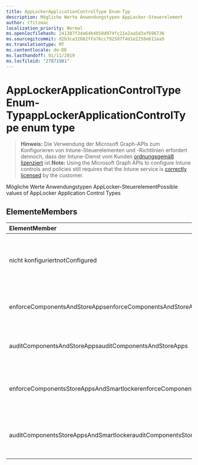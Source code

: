 ```yaml
---
title: AppLockerApplicationControlType Enum-Typ
description: Mögliche Werte Anwendungstypen AppLocker-Steuerelement
author: tfitzmac
localization_priority: Normal
ms.openlocfilehash: 241387f34a64b4b58d974fc21e2aa5d3af696736
ms.sourcegitcommit: d2b3ca32602ffa76cc7925d7f4d1e2258e611ea5
ms.translationtype: MT
ms.contentlocale: de-DE
ms.lasthandoff: 01/11/2019
ms.locfileid: "27871981"
---
```

# <a name="applockerapplicationcontroltype-enum-type"></a><span data-ttu-id="8e6f4-103">AppLockerApplicationControlType Enum-Typ</span><span class="sxs-lookup"><span data-stu-id="8e6f4-103">appLockerApplicationControlType enum type</span></span>

> <span data-ttu-id="8e6f4-104">**Hinweis:** Die Verwendung der Microsoft Graph-APIs zum Konfigurieren von Intune-Steuerelementen und -Richtlinien erfordert dennoch, dass der Intune-Dienst vom Kunden [ordnungsgemäß lizenziert](https://go.microsoft.com/fwlink/?linkid=839381) ist.</span><span class="sxs-lookup"><span data-stu-id="8e6f4-104">**Note:** Using the Microsoft Graph APIs to configure Intune controls and policies still requires that the Intune service is [correctly licensed](https://go.microsoft.com/fwlink/?linkid=839381) by the customer.</span></span>

<span data-ttu-id="8e6f4-105">Mögliche Werte Anwendungstypen AppLocker-Steuerelement</span><span class="sxs-lookup"><span data-stu-id="8e6f4-105">Possible values of AppLocker Application Control Types</span></span>
## <a name="members"></a><span data-ttu-id="8e6f4-106">Elemente</span><span class="sxs-lookup"><span data-stu-id="8e6f4-106">Members</span></span>
|<span data-ttu-id="8e6f4-107">Element</span><span class="sxs-lookup"><span data-stu-id="8e6f4-107">Member</span></span>|<span data-ttu-id="8e6f4-108">Wert</span><span class="sxs-lookup"><span data-stu-id="8e6f4-108">Value</span></span>|<span data-ttu-id="8e6f4-109">Beschreibung</span><span class="sxs-lookup"><span data-stu-id="8e6f4-109">Description</span></span>|
|:---|:---|:---|
|<span data-ttu-id="8e6f4-110">nicht konfiguriert</span><span class="sxs-lookup"><span data-stu-id="8e6f4-110">notConfigured</span></span>|<span data-ttu-id="8e6f4-111">0</span><span class="sxs-lookup"><span data-stu-id="8e6f4-111">0</span></span>|<span data-ttu-id="8e6f4-112">Gerät Standardwert, keine Anwendung Steuerelementtyp ausgewählt.</span><span class="sxs-lookup"><span data-stu-id="8e6f4-112">Device default value, no Application Control type selected.</span></span>|
|<span data-ttu-id="8e6f4-113">enforceComponentsAndStoreApps</span><span class="sxs-lookup"><span data-stu-id="8e6f4-113">enforceComponentsAndStoreApps</span></span>|<span data-ttu-id="8e6f4-114">1</span><span class="sxs-lookup"><span data-stu-id="8e6f4-114">1</span></span>|<span data-ttu-id="8e6f4-115">Windows-Komponente und Store-apps zu erzwingen.</span><span class="sxs-lookup"><span data-stu-id="8e6f4-115">Enforce Windows component and store apps.</span></span>|
|<span data-ttu-id="8e6f4-116">auditComponentsAndStoreApps</span><span class="sxs-lookup"><span data-stu-id="8e6f4-116">auditComponentsAndStoreApps</span></span>|<span data-ttu-id="8e6f4-117">2</span><span class="sxs-lookup"><span data-stu-id="8e6f4-117">2</span></span>|<span data-ttu-id="8e6f4-118">Überwachen Sie Windows-Komponente und Store-apps.</span><span class="sxs-lookup"><span data-stu-id="8e6f4-118">Audit Windows component and store apps.</span></span>|
|<span data-ttu-id="8e6f4-119">enforceComponentsStoreAppsAndSmartlocker</span><span class="sxs-lookup"><span data-stu-id="8e6f4-119">enforceComponentsStoreAppsAndSmartlocker</span></span>|<span data-ttu-id="8e6f4-120">3</span><span class="sxs-lookup"><span data-stu-id="8e6f4-120">3</span></span>|<span data-ttu-id="8e6f4-121">Erzwingen Sie Windows-Komponenten zu, apps und intelligente Locker.</span><span class="sxs-lookup"><span data-stu-id="8e6f4-121">Enforce Windows components, store apps and smart locker.</span></span>|
|<span data-ttu-id="8e6f4-122">auditComponentsStoreAppsAndSmartlocker</span><span class="sxs-lookup"><span data-stu-id="8e6f4-122">auditComponentsStoreAppsAndSmartlocker</span></span>|<span data-ttu-id="8e6f4-123">4</span><span class="sxs-lookup"><span data-stu-id="8e6f4-123">4</span></span>|<span data-ttu-id="8e6f4-124">Überwachen von Windows-Komponenten, apps und intelligente Locker.</span><span class="sxs-lookup"><span data-stu-id="8e6f4-124">Audit Windows components, store apps and smart locker.</span></span>|



